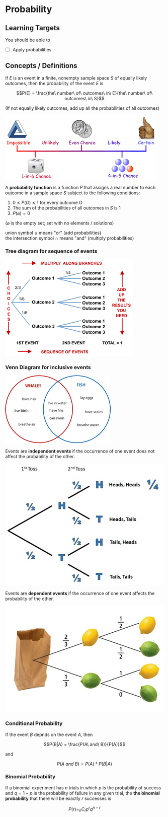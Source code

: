 # Probability

## Learning Targets

You should be able to
- [ ] Apply probabilities

## Concepts / Definitions

If $E$ is an event in a finite, nonempty sample space $S$ of equally likely outcomes, then the probability of the event $E$ is

$$P(E) = \frac{the\ number\ of\ outcomes\ in\ E}{the\ number\ of\ outcomes\ in\ S}$$

(If not equally likely outcomes, add up all the probabilities of all outcomes)

![Impossible to Certain](assets/probability_1.gif)

A **probability function** is a function $P$ that assigns a real number to each outcome in a sample space $S$ subject to the following conditions:
1. $0 \leq P(O) \leq 1$ for every outcome O
2. The sum of the probabilities of all outcomes in $S$ is 1
3. $P(\varnothing) = 0$

($\varnothing$ is the empty set; set with no elements / solutions)

union symbol $\cup$ means "or" (add probabilities)\
the intersection symbol $\cap$ means "and" (multiply probabilities)

### Tree diagram for sequence of events

![Sequence of Events](assets/probability_2.gif)

### Venn Diagram for inclusive events

![Inclusive Events](assets/probability_3.png)

Events are **independent events** if the occurrence of one event does not affect the probability of the other.

![Coin Toss Tree Diagram](assets/probability_4.jpg)

Events are **dependent events** if the occurrence of one event affects the probability of the other.

![Two Lemons One Lime in a Bag](assets/probability_5.png)

### Conditional Probability

If the event $B$ depnds on the event $A$, then

$$P(B|A) = \frac{P(A\ and\ B)}{P(A)}$$

and

$$P(A\ and\ B) = P(A) * P(B|A)$$

### Binomial Probability

If a binomial experiment has $n$ trials in which $p$ is the probability of success and $q = 1 - p$ is the probability of failure in any given trial, the **the binomial probability** that there will be exactly $r$ successes is

$$P(r) = _nC_r p^r q^{n-r}$$
